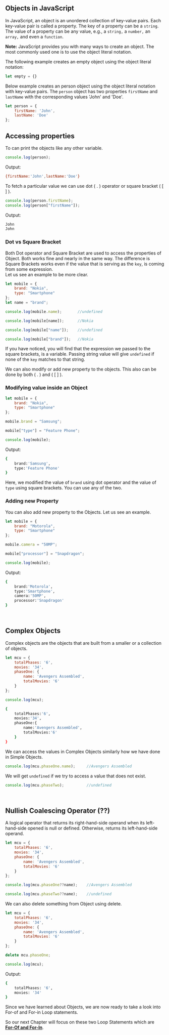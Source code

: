 ## Objects in JavaScript
In JavaScript, an object is an unordered collection of key-value pairs. Each key-value pair is called a property. The key of a property can be a `string`. The value of a property can be any value, e.g., a `string,` a `number,` an `array,` and even a `function`.

**Note:** JavaScript provides you with many ways to create an object. The most commonly used one is to use the object literal notation.

The following example creates an empty object using the object literal notation:
```javascript
let empty = {}
```
Below example creates an person object using the object literal notation with key-value pairs. The `person` object has two properties `firstName` and `lastName` with the corresponding values 'John' and 'Doe'.

```javascript
let person = {
    firstName: 'John',
    lastName: 'Doe'
};
```

## Accessing properties
To can print the objects like any other variable.

```javascript
console.log(person);
```
Output:
```bash
{firstName:'John',lastName:'Doe'}
```

To fetch a particular value we can use dot ( . ) operator or square bracket ( [ ] ).

```javascript
console.log(person.firstName);
console.log(person["firstName"]);
```
Output:
```bash
John
John
```

### Dot vs Square Bracket
Both Dot operator and Square Bracket are used to access the properties of Object. Both works fine and nearly in the same way. The difference is Square Brackets works even if the value that is serving as the `key`, is coming from some expression. <br>Let us see an example to be more clear.

```javascript
let mobile = {
    brand: "Nokia",
    type: "Smartphone"
};
let name = "brand";

console.log(mobile.name);       //undefined

console.log(mobile[name]);      //Nokia

console.log(mobile["name"]);    //undefined

console.log(mobile["brand"]);   //Nokia
```

If you have noticed, you will find that the expression we passed to the square brackets, is a variable. Passing string value will give `undefined` if none of the `key` matches to that string.

We can also modify or add new property to the objects. This also can be done by both ( . ) and ( [ ] ).

### Modifying value inside an Object
```javascript
let mobile = {
    brand: "Nokia",
    type: "Smartphone"
};

mobile.brand = "Samsung";

mobile["type"] = "Feature Phone";

console.log(mobile);
```

Output:

```bash
{
    brand:'Samsung',
    type:'Feature Phone'
}
```

Here, we modified the value of `brand` using dot operator and the value of `type` using square brackets. You can use any of the two.

### Adding new Property
You can also add new property to the Objects. Let us see an example.
```javascript
let mobile = {
    brand: "Motorola",
    type: "Smartphone"
};

mobile.camera = "50MP";

mobile["processor"] = "Snapdragon";

console.log(mobile);
```

Output:
```bash
{
    brand:'Motorola',
    type:'Smartphone',
    camera:'50MP',
    processor:'Snapdragon'
}
```

<br/>

## Complex Objects
Complex objects are the objects that are built from a smaller or a collection of objects.

```javascript
let mcu = {
    totalPhases: '6',
    movies: '34',
    phaseOne: {
        name: 'Avengers Assembled',
        totalMovies: '6'
    }
};

console.log(mcu);
```

```bash
{
    totalPhases:'6',
    movies:'34',
    phaseOne:{
        name:'Avengers Assembled',
        totalMovies:'6'
    }
}
```

We can access the values in Complex Objects similarly how we have done in Simple Objects.

```javascript
console.log(mcu.phaseOne.name);     //Avengers Assembled
```
We will get `undefined` if we try to access a value that does not exist.

```javascript
console.log(mcu.phaseTwo);          //undefined
```
<br/>

## Nullish Coalescing Operator (??)
A logical operator that returns its right-hand-side operand when its left-hand-side opened is null or defined. Otherwise, returns its left-hand-side operand.

```javascript
let mcu = {
    totalPhases: '6',
    movies: '34',
    phaseOne: {
        name: 'Avengers Assembled',
        totalMovies: '6'
    }
};

console.log(mcu.phaseOne??name);    //Avengers Assembled

console.log(mcu.phaseTwo??name);    //undefined
```

We can also delete something from Object using delete.
```javascript
let mcu = {
    totalPhases: '6',
    movies: '34',
    phaseOne: {
        name: 'Avengers Assembled',
        totalMovies: '6'
    }
};

delete mcu.phaseOne;

console.log(mcu);
```
Output:
```bash
{
    totalPhases: '6',
    movies: '34'
}
```

Since we have learned about Objects, we are now ready to take a look into For-of and For-in Loop statements.

So our next Chapter will focus on these two Loop Statements which are **[For-Of and For-In](./30DaysOfJavaScript/08-ForOfIn.md)**.
